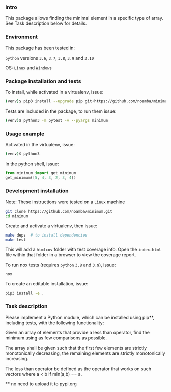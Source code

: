### Intro
This package allows finding the minimal element in a specific type of array. 
See Task description below for details.

### Environment
This package has been tested in:

`python` versions `3.6`, `3.7`, `3.8`, `3.9` and `3.10` 

OS: `Linux` and `Windows`

### Package installation and tests
To install, while activated in a virtualenv, issue:
```bash
(venv)$ pip3 install --upgrade pip git+https://github.com/noamba/minimum.git@0.2.2
```

Tests are included in the package, to run them issue:
```bash
(venv)$ python3 -m pytest -v --pyargs minimum
```

### Usage example
Activated in the virtualenv, issue:
```bash
(venv)$ python3
```

In the python shell, issue:
```python
from minimum import get_minimum
get_minimum([5, 4, 3, 2, 3, 4])
```

### Development installation

Note: These instructions were tested on a `Linux` machine

```bash
git clone https://github.com/noamba/minimum.git
cd minimum
```

Create and activate a virtualenv, then issue:
```bash
make deps  # to install dependencies
make test
```

This will add a `htmlcov` folder with test coverage info. 
Open the `index.html` file within that folder in a browser to view the coverage report.

To run nox tests (requires `python` `3.8` and `3.9`), issue:
```bash
nox
```

To create an editable installation, issue:
```bash
pip3 install -e .
```



### Task description 

Please implement a Python module, which can be installed using pip**, including tests,
with the following functionality:

Given an array of elements that provide a less
than operator, find the minimum using as few comparisons as possible.

The array shall be given such that the first few elements are strictly monotonically
decreasing, the remaining elements are strictly monotonically increasing.

The less than operator be defined as the operator that works on such
vectors where a < b if min(a,b) == a.

** no need to upload it to pypi.org

